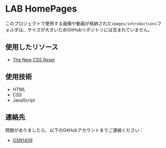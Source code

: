# LAB HomePages
このプロジェクトで使用する画像や動画が格納された`images/introductions`フォルダは、サイズが大きいためGitHubリポジトリには含まれていません。

## 使用したリソース
- [The New CSS Reset](https://github.com/elad2412/the-new-css-reset)

## 使用技術
- HTML
- CSS
- JavaScript

## 連絡先
問題がありましたら、以下のGitHubアカウントまでご連絡ください：  
- [GSN1409](https://github.com/saku0914no)
